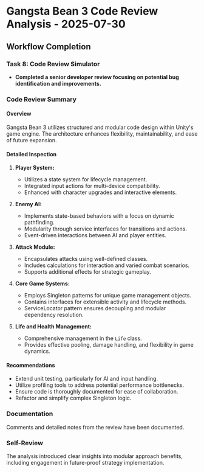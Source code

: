 # Gangsta Bean 3 Code Review Analysis - 2025-07-30

## Workflow Completion

### Task 8: Code Review Simulator
- **Completed a senior developer review focusing on potential bug identification and improvements.**

### Code Review Summary

#### Overview
Gangsta Bean 3 utilizes structured and modular code design within Unity's game engine. The architecture enhances flexibility, maintainability, and ease of future expansion.

#### Detailed Inspection

1. **Player System:**
   - Utilizes a state system for lifecycle management.
   - Integrated input actions for multi-device compatibility.
   - Enhanced with character upgrades and interactive elements.

2. **Enemy AI:**
   - Implements state-based behaviors with a focus on dynamic pathfinding.
   - Modularity through service interfaces for transitions and actions.
   - Event-driven interactions between AI and player entities.

3. **Attack Module:**
   - Encapsulates attacks using well-defined classes.
   - Includes calculations for interaction and varied combat scenarios.
   - Supports additional effects for strategic gameplay.

4. **Core Game Systems:**
   - Employs Singleton patterns for unique game management objects.
   - Contains interfaces for extensible activity and lifecycle methods.
   - ServiceLocator pattern ensures decoupling and modular dependency resolution.

5. **Life and Health Management:**
   - Comprehensive management in the `Life` class.
   - Provides effective pooling, damage handling, and flexibility in game dynamics.

#### Recommendations

- Extend unit testing, particularly for AI and input handling.
- Utilize profiling tools to address potential performance bottlenecks.
- Ensure code is thoroughly documented for ease of collaboration.
- Refactor and simplify complex Singleton logic.

### Documentation

Comments and detailed notes from the review have been documented.

### Self-Review
The analysis introduced clear insights into modular approach benefits, including engagement in future-proof strategy implementation.

